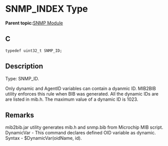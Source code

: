 # SNMP\_INDEX Type

**Parent topic:**[SNMP Module](GUID-7764E81C-8FC9-4B3E-8830-255BDE678AA0.md)

## C

```
typedef uint32_t SNMP_ID;
```

## Description

Type: SNMP\_ID.

Only dynamic and AgentID variables can contain a dyanmic ID. MIB2BIB utility enforces this rule when BIB was generated. All the dynamic IDs are are listed in mib.h. The maximum value of a dynamic ID is 1023.

## Remarks

mib2bib.jar utility generates mib.h and snmp.bib from Microchip MIB script. DynamicVar - This command declares defined OID variable as dynamic. Syntax - $DynamicVar\(oidName, id\).

